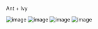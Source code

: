 Ant + Ivy

![image](https://user-images.githubusercontent.com/47839828/154400674-d423f2ae-f34f-4334-96e1-f8007bbbf38f.png)
![image](https://user-images.githubusercontent.com/47839828/154400718-8d4a1137-7f28-48d9-86f8-08d8f9a76a9b.png)
![image](https://user-images.githubusercontent.com/47839828/154400741-4492ee1e-048e-41ef-95c6-09f28461ed69.png)
![image](https://user-images.githubusercontent.com/47839828/154400754-3833b36b-c6e7-4d3f-a469-150863100f31.png)



